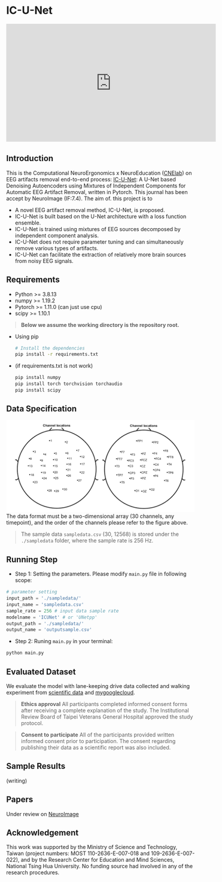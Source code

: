 # IC-U-Net

<iframe width="560" height="315" src="https://www.youtube.com/embed/0tHadL3kRjc" title="YouTube video player" frameborder="0" allow="accelerometer; autoplay; clipboard-write; encrypted-media; gyroscope; picture-in-picture" allowfullscreen></iframe>

## Introduction
This is the Computational NeuroErgonomics x NeuroEducation ([CNElab](https://sites.google.com/view/chchuang/CNElab?authuser=0)) on EEG artifacts removal end-to-end process: [IC-U-Net](https://www.sciencedirect.com/science/article/pii/S1053811922007017): A U-Net based Denoising Autoencoders using Mixtures of Independent Components for Automatic EEG Artifact Removal, written in Pytorch. This journal has been accept by NeuroImage (IF:7.4). The aim of.  this project is to
* A novel EEG artifact removal method, IC-U-Net, is proposed.
* IC-U-Net is built based on the U-Net architecture with a loss function ensemble.
* IC-U-Net is trained using mixtures of EEG sources decomposed by independent component analysis.
* IC-U-Net does not require parameter tuning and can simultaneously remove various types of artifacts.
* IC-U-Net can facilitate the extraction of relatively more brain sources from noisy EEG signals.

## Requirements
* Python >= 3.8.13
* numpy >= 1.19.2
* Pytorch >= 1.11.0 (can just use cpu)
* scipy >= 1.10.1

> __Below we assume the working directory is the repository root.__

- Using pip

  ```sh
  # Install the dependencies
  pip install -r requirements.txt
  ```

- (if requirements.txt is not work)
  ```sh
  pip install numpy
  pip install torch torchvision torchaudio
  pip install scipy
  ```

## Data Specification
![plot](./image/channel_location.JPG)
The data format must be a two-dimensional array (30 channels, any timepoint), and the order of the channels please refer to the figure above.

> The sample data `sampledata.csv` (30, 12568) is stored under the `./sampledata` folder, where the sample rate is 256 Hz.

## Running Step
- Step 1: Setting the parameters. Please modify `main.py` file in following scope:
```python
# parameter setting
input_path = './sampledata/'
input_name = 'sampledata.csv'
sample_rate = 256 # input data sample rate
modelname = 'ICUNet' # or 'UNetpp'
output_path = './sampledata/'
output_name = 'outputsample.csv'
```
- Step 2: Runing `main.py` in your terminal:
```sh
python main.py
```



## Evaluated Dataset
We evaluate the model with lane-keeping drive data collected and walking experiment from [scientific data](https://www.nature.com/articles/s41597-019-0027-4) and [mygooglecloud](https://drive.google.com/drive/folders/1B8smvaYGgC-y_TSshIG23JbMmawoaA5E?usp=sharing).

> __Ethics approval__ 
All participants completed informed consent forms after receiving a complete explanation of the study. The Institutional Review Board of Taipei Veterans General Hospital approved the study protocol.

> __Consent to participate__
All of the participants provided written informed consent prior to participation. The consent regarding publishing their data as a scientific report was also included.

## Sample Results
(writing)

## Papers
Under review on [NeuroImage](https://www.journals.elsevier.com/neuroimage)

## Acknowledgement
This work was supported by the Ministry of Science and Technology, Taiwan (project numbers: MOST 110-2636-E-007-018 and 109-2636-E-007-022), and by the Research Center for Education and Mind Sciences, National Tsing Hua University. No funding source had involved in any of the research procedures.


